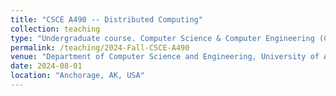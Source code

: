 ```yaml
---
title: "CSCE A490 -- Distributed Computing"
collection: teaching
type: "Undergraduate course. Computer Science & Computer Engineering (CSCE)"
permalink: /teaching/2024-Fall-CSCE-A490
venue: "Department of Computer Science and Engineering, University of Alaska Anchorage"
date: 2024-08-01
location: "Anchorage, AK, USA"
---
```



